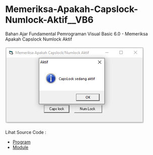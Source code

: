 # Memeriksa-Apakah-Capslock-Numlock-Aktif__VB6
Bahan Ajar Fundamental Pemrograman Visual Basic 6.0 - Memeriksa Apakah Capslock Numlock Aktif<br><br>
<img src="https://github.com/RizkyKhapidsyah/Memeriksa-Apakah-Capslock-Numlock-Aktif__VB6/blob/master/result/001.PNG"><br><br>
Lihat Source Code : <br>
- <a href="https://github.com/RizkyKhapidsyah/Memeriksa-Apakah-Capslock-Numlock-Aktif__VB6/blob/master/Form1.frm">Program</a><br>
- <a href="https://github.com/RizkyKhapidsyah/Memeriksa-Apakah-Capslock-Numlock-Aktif__VB6/blob/master/Module1.bas">Module</a>
